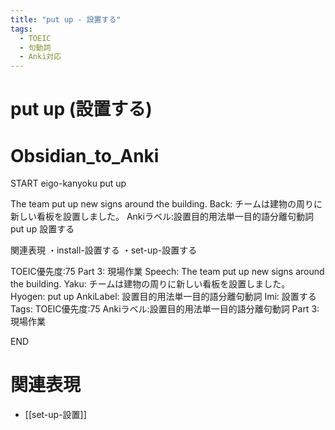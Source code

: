 ```yaml
---
title: "put up - 設置する"
tags:
  - TOEIC
  - 句動詞
  - Anki対応
---
```


# put up (設置する)

# Obsidian_to_Anki
START
eigo-kanyoku
put up

The team put up new signs around the building.
Back: 
チームは建物の周りに新しい看板を設置しました。
Ankiラベル:設置目的用法単一目的語分離句動詞
put up
設置する

関連表現
・install-設置する
・set-up-設置する

TOEIC優先度:75
Part 3: 現場作業
Speech: The team put up new signs around the building.
Yaku: チームは建物の周りに新しい看板を設置しました。
Hyogen: put up
AnkiLabel: 設置目的用法単一目的語分離句動詞
Imi: 設置する
Tags: TOEIC優先度:75 Ankiラベル:設置目的用法単一目的語分離句動詞 Part 3: 現場作業
<!--ID: 1755038902177-->
END

# 関連表現
- [[set-up-設置]]


